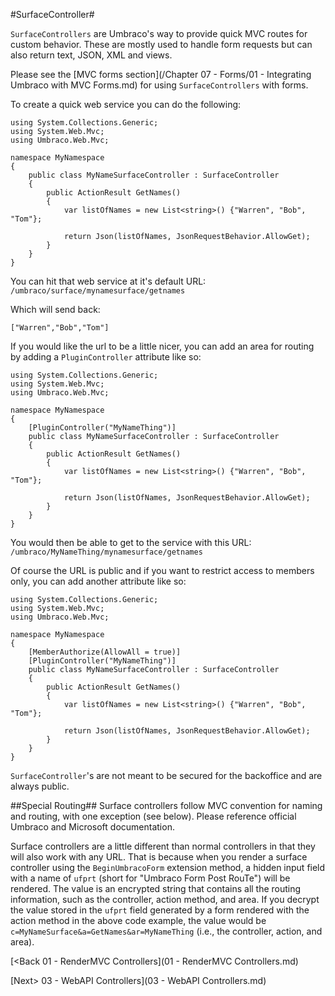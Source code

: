 #SurfaceController#

`SurfaceControllers` are Umbraco's way to provide quick MVC routes for custom behavior. These are mostly used to handle form requests but can also return text, JSON, XML and views.

Please see the [MVC forms section](/Chapter 07 - Forms/01 - Integrating Umbraco with MVC Forms.md) for using `SurfaceControllers` with forms.

To create a quick web service you can do the following:

```
using System.Collections.Generic;
using System.Web.Mvc;
using Umbraco.Web.Mvc;

namespace MyNamespace
{
    public class MyNameSurfaceController : SurfaceController
    {
        public ActionResult GetNames()
        {
            var listOfNames = new List<string>() {"Warren", "Bob", "Tom"};

            return Json(listOfNames, JsonRequestBehavior.AllowGet);
        }
    }
}

```

You can hit that web service at it's default URL: `/umbraco/surface/mynamesurface/getnames`

Which will send back:
```
["Warren","Bob","Tom"]
```

If you would like the url to be a little nicer, you can add an area for routing by adding a `PluginController` attribute like so:

```
using System.Collections.Generic;
using System.Web.Mvc;
using Umbraco.Web.Mvc;

namespace MyNamespace
{
    [PluginController("MyNameThing")]
    public class MyNameSurfaceController : SurfaceController
    {
        public ActionResult GetNames()
        {
            var listOfNames = new List<string>() {"Warren", "Bob", "Tom"};

            return Json(listOfNames, JsonRequestBehavior.AllowGet);
        }
    }
}
```

You would then be able to get to the service with this URL: `/umbraco/MyNameThing/mynamesurface/getnames`

Of course the URL is public and if you want to restrict access to members only, you can add another attribute like so:

```
using System.Collections.Generic;
using System.Web.Mvc;
using Umbraco.Web.Mvc;

namespace MyNamespace
{
    [MemberAuthorize(AllowAll = true)]
    [PluginController("MyNameThing")]
    public class MyNameSurfaceController : SurfaceController
    {
        public ActionResult GetNames()
        {
            var listOfNames = new List<string>() {"Warren", "Bob", "Tom"};

            return Json(listOfNames, JsonRequestBehavior.AllowGet);
        }
    }
}
```

`SurfaceController`'s are not meant to be secured for the backoffice and are always public.

##Special Routing##
Surface controllers follow MVC convention for naming and routing, with one exception (see below). Please reference official Umbraco and Microsoft documentation.

Surface controllers are a little different than normal controllers in that they will also work with any URL. That is because when you render a surface controller using the `BeginUmbracoForm` extension method, a hidden input field with a name of `ufprt` (short for "Umbraco Form Post RouTe") will be rendered. The value is an encrypted string that contains all the routing information, such as the controller, action method, and area. If you decrypt the value stored in the `ufprt` field generated by a form rendered with the action method in the above code example, the value would be `c=MyNameSurface&a=GetNames&ar=MyNameThing` (i.e., the controller, action, and area).

[<Back 01 - RenderMVC Controllers](01 - RenderMVC Controllers.md)

[Next> 03 - WebAPI Controllers](03 - WebAPI Controllers.md)